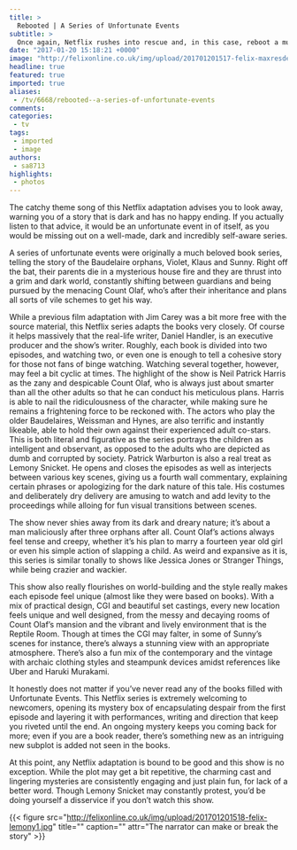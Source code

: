 ```yaml
---
title: >
  Rebooted | A Series of Unfortunate Events
subtitle: >
  Once again, Netflix rushes into rescue and, in this case, reboot a much loved property that had been poorly adapted. So, is the series any good, or does it become an all too literal rendition of its title?
date: "2017-01-20 15:18:21 +0000"
image: "http://felixonline.co.uk/img/upload/201701201517-felix-maxresdefault (4).jpg"
headline: true
featured: true
imported: true
aliases:
 - /tv/6668/rebooted--a-series-of-unfortunate-events
comments:
categories:
 - tv
tags:
 - imported
 - image
authors:
 - sa8713
highlights:
 - photos
---
```


The catchy theme song of this Netflix adaptation advises you to look away, warning you of a story that is dark and has no happy ending. If you actually listen to that advice, it would be an unfortunate event in of itself, as you would be missing out on a well-made, dark and incredibly self-aware series.

A series of unfortunate events were originally a much beloved book series, telling the story of the Baudelaire orphans, Violet, Klaus and Sunny. Right off the bat, their parents die in a mysterious house fire and they are thrust into a grim and dark world, constantly shifting between guardians and being pursued by the menacing Count Olaf, who’s after their inheritance and plans all sorts of vile schemes to get his way.

While a previous film adaptation with Jim Carey was a bit more free with the source material, this Netflix series adapts the books very closely. Of course it helps massively that the real-life writer, Daniel Handler, is an executive producer and the show’s writer. Roughly, each book is divided into two episodes, and watching two, or even one is enough to tell a cohesive story for those not fans of binge watching. Watching several together, however, may feel a bit cyclic at times.
The highlight of the show is Neil Patrick Harris as the zany and despicable Count Olaf, who is always just about smarter than all the other adults so that he can conduct his meticulous plans. Harris is able to nail the ridiculousness of the character, while making sure he remains a frightening force to be reckoned with. The actors who play the older Baudelaires, Weissman and Hynes, are also terrific and instantly likeable, able to hold their own against their experienced adult co-stars. This is both literal and figurative as the series portrays the children as intelligent and observant, as opposed to the adults who are depicted as dumb and corrupted by society.
Patrick Warburton is also a real treat as Lemony Snicket. He opens and closes the episodes as well as interjects between various key scenes, giving us a fourth wall commentary, explaining certain phrases or apologizing for the dark nature of this tale. His costumes and deliberately dry delivery are amusing to watch and add levity to the proceedings while alloing for fun visual transitions between scenes.

The show never shies away from its dark and dreary nature; it’s about a man maliciously after three orphans after all. Count Olaf’s actions always feel tense and creepy, whether it’s his plan to marry a fourteen year old girl or even his simple action of slapping a child. As weird and expansive as it is, this series is similar tonally to shows like Jessica Jones or Stranger Things, while being crazier and wackier.

This show also really flourishes on world-building and the style really makes each episode feel unique (almost like they were based on books). With a mix of practical design, CGI and beautiful set castings, every new location feels unique and well designed, from the messy and decaying rooms of Count Olaf’s mansion and the vibrant and lively environment that is the Reptile Room. Though at times the CGI may falter, in some of Sunny’s scenes for instance, there’s always a stunning view with an appropriate atmosphere. There’s also a fun mix of the contemporary and the vintage with archaic clothing styles and steampunk devices amidst references like Uber and Haruki Murakami.

It honestly does not matter if you’ve never read any of the books filled with Unfortunate Events. This Netflix series is extremely welcoming to newcomers, opening its mystery box of encapsulating despair from the first episode and layering it with performances, writing and direction that keep you riveted until the end. An ongoing mystery keeps you coming back for more; even if you are a book reader, there’s something new as an intriguing new subplot is added not seen in the books.

At this point, any Netflix adaptation is bound to be good and this show is no exception. While the plot may get a bit repetitive, the charming cast and lingering mysteries are consistently engaging and just plain fun, for lack of a better word. Though Lemony Snicket may constantly protest, you’d be doing yourself a disservice if you don’t watch this show.

{{< figure src="http://felixonline.co.uk/img/upload/201701201518-felix-lemony1.jpg" title="" caption="" attr="The narrator can make or break the story" >}}

